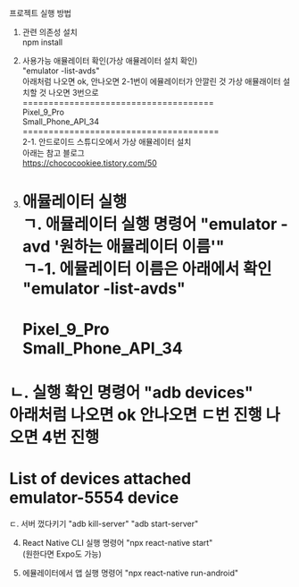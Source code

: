 프로젝트 실행 방법
1. 관련 의존성 설치     
npm install 

2. 사용가능 애뮬레이터 확인(가상 애뮬레이터 설치 확인)   
   "emulator -list-avds"      
  아래처럼 나오면 ok, 안나오면 2-1번이 에뮬레이터가 안깔린 것 가상 애뮬래이터 설치할 것 나오면 3번으로               
  =====================================                
  Pixel_9_Pro                 
  Small_Phone_API_34                    
  ======================================                 
  2-1. 안드로이드 스튜디오에서 가상 애뮬레이터 설치     
  아래는 참고 블로그               
  https://chococookiee.tistory.com/50             

3. 애뮬레이터 실행      
  ㄱ. 애뮬레이터 실행 명령어 "emulator -avd '원하는 애뮬레이터 이름'"    
  ㄱ-1. 에뮬레이터 이름은 아래에서 확인     
     "emulator -list-avds"      
     =====================================                
      Pixel_9_Pro                 
      Small_Phone_API_34                    
     ======================================                 
  ㄴ. 실행 확인 명령어 "adb devices"     
  아래처럼 나오면 ok 안나오면 ㄷ번 진행 나오면 4번 진행      
  ====================================================           
  List of devices attached             
  emulator-5554   device            
  ====================================================                   
  ㄷ. 서버 껐다키기
  "adb kill-server"
  "adb start-server"
  
4. React Native CLI 실행 명령어 "npx react-native start"       
(원한다면 Expo도 가능)            

5. 에뮬레이터에서 앱 실행 명령어 "npx react-native run-android"            

